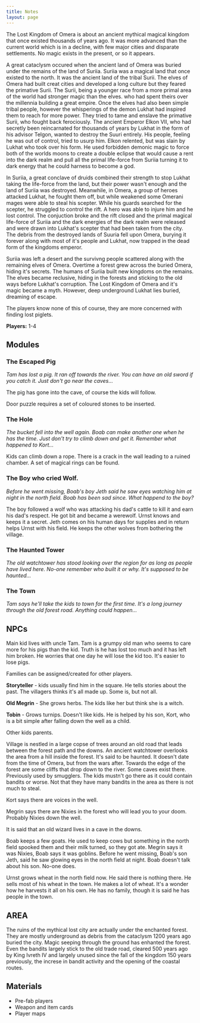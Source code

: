 ```yaml
---
title: Notes
layout: page
---
```

The Lost Kingdom of Omera is about an ancient mythical magical kingdom that once existed thousands of years ago. It was more advanced than the current world which is in a decline, with few major cities and disparate settlements. No magic exists in the present, or so it appears.

A great cataclysm occured when the ancient land of Omera was buried under the remains of the land of Suriia. Suriia was a magical land that once existed to the north. It was the ancient land of the tribal Surii. The elves of Omera had built creat cities and developed a long culture but they feared the primative Surii. The Surii, being a younger race from a more primal area of the world had stronger magic than the elves. who had spent theirs over the millennia building a great empire. Once the elves had also been simple tribal people, however the whisperings of the demon Lukhat had inspired them to reach for more power. They tried to tame and enslave the primative Surii, who fought back ferociously. The ancient Emperor Elkon VII, who had secretly been reincarnated for thousands of years by Lukhat in the form of his advisor Telgon, wanted to destroy the Suuri entirely. His people, feeling he was out of control, tried to usurp him. Elkon relented, but was slain by Lukhat who took over his form. He used forbidden demonic magic to force both of the worlds moons to create a double eclipse that would cause a rent into the dark realm and pull all the primal life-force from Suriia turning it to dark energy that he could harness to become a god.

In Suriia, a great conclave of druids combined their strength to stop Lukhat taking the life-force from the land, but their power wasn't enough and the land of Suriia was destroyed. Meanwhile, in Omera, a group of heroes attacked Lukhat, he fought them off, but while weakened some Omerani mages were able to steal his scepter. While his guards searched for the scepter, he struggled to control the rift. A hero was able to injure him and he lost control. The conjuction broke and the rift closed and the primal magical life-force of Suriia and the dark energies of the dark realm were released and were drawn into Lukhat's scepter that had been taken from the city. The debris from the destroyed lands of Suuria fell upon Omera, burying it forever along with most of it's people and Lukhat, now trapped in the dead form of the kingdoms emperor.

Suriia was left a desert and the survivng people scattered along with the remaining elves of Omera. Overtime a forest grew across the buried Omera, hiding it's secrets. The humans of Suriia built new kingdoms on the remains. The elves became reclusive, hiding in the forests and sticking to the old ways before Lukhat's corruption. The Lost Kingdom of Omera and it's magic became a myth. However, deep underground Lukhat lies buried, dreaming of escape.

The players know none of this of course, they are more concerned with finding lost piglets.

**Players:** 1-4

## Modules

### The Escaped Pig

*Tam has lost a pig. It ran off towards the river. You can have an old sword if you catch it. Just don't go near the caves...*

The pig has gone into the cave, of course the kids will follow.

Door puzzle requires a set of coloured stones to be inserted.

### The Hole

*The bucket fell into the well again. Boab can make another one when he has the time. Just don't try to climb down and get it. Remember what happened to Kort...*

Kids can climb down a rope. There is a crack in the wall leading to a ruined chamber. A set of magical rings can be found.

### The Boy who cried Wolf.

*Before he went missing, Boab's boy Jeth said he saw eyes watching him at night in the north field. Boab has been sad since. What happend to the boy?*

The boy followed a wolf who was attacking his dad's cattle to kill it and earn his dad's respect. He got bit and became a werewolf. Urnst knows and keeps it a secret. Jeth comes on his human days for supplies and in return helps Urnst with his field. He keeps the other wolves from bothering the village.

### The Haunted Tower

*The old watchtower has stood looking over the region for as long as people have lived here. No-one remember who built it or why. It's supposed to be haunted...*

### The Town

*Tam says he'll take the kids to town for the first time. It's a long journey through the old forest road. Anything could happen...*

## NPCs

Main kid lives with uncle Tam. Tam is a grumpy old man who seems to care more for his pigs than the kid. Truth is he has lost too much and it has left him broken. He worries that one day he will lose the kid too. It's easier to lose pigs.

Families can be assigned/created for other players.

**Storyteller** - kids usually find him in the square. He tells stories about the past. The villagers thinks it's all made up. Some is, but not all. 

**Old Megrin** - She grows herbs. The kids like her but think she is a witch.

**Tobin** - Grows turnips. Doesn't like kids. He is helped by his son, Kort, who is a bit simple after falling down the well as a child.

Other kids parents.

Village is nestled in a large copse of trees around an old road that leads between the forest path and the downs. An ancient watchtower overlooks the area from a hill inside the forest. It's said to be haunted. It doesn't date from the time of Omera, but from the wars after. Towards the edge of the forest are some cliffs that drop down to the river. Some caves exist there. Previously used by smugglers. The kids mustn't go there as it could contain bandits or worse. Not that they have many bandits in the area as there is not much to steal.

Kort says there are voices in the well.

Megrin says there are Nixies in the forest who will lead you to your doom. Probably Nixies down the well.

It is said that an old wizard lives in a cave in the downs.

Boab keeps a few goats. He used to keep cows but something in the north field spooked them and their milk turned, so they got ate. Megrin says it was Nixies, Boab says it was goblins. Before he went missing, Boab's son Jeth, said he saw glowing eyes in the north field at night. Boab doesn't talk about his son. No-one does.

Urnst grows wheat in the north field now. He said there is nothing there. He sells most of his wheat in the town. He makes a lot of wheat. It's a wonder how he harvests it all on his own. He has no family, though it is said he has people in the town.

## AREA

The ruins of the mythical lost city are actually under the enchanted forest. They are mostly underground as debris from the cataclysm 1200 years ago buried the city. Magic seeping through the ground has enhanted the forest. Even the bandits largely stick to the old trade road, cleared 500 years ago by King Ivreth IV and largely unused since the fall of the kingdom 150 years previously, the increse in bandit activity and the opening of the coastal routes.

## Materials

- Pre-fab players
- Weapon and item cards
- Player maps
